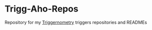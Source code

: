 # Trigg-Aho-Repos
Repository for my [Triggernometry](https://github.com/paissaheavyindustries/Triggernometry) triggers repositories and READMEs
